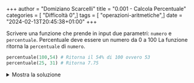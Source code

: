 +++
author = "Domiziano Scarcelli"
title = "0.001 - Calcola Percentuale"
categories = [ "Difficoltà 0",]
tags = [ "operazioni-aritmetiche",]
date = "2024-02-13T20:45:38+01:00"
+++

Scrivere una funzione che prende in input due parametri: `numero` e `percentuale`. Percentuale deve essere un numero da 0 a 100 La funzione ritorna la `percentuale` di `numero`.


```python
percentuale(100,54) # Ritorna il 54% di 100 ovvero 53
percentuale(25, 31) # Ritorna 7.75
```
<details>
<summary>Mostra la soluzione</summary>

```python
def calcola_percentuale(numero, percentuale):
    return numero * (percentuale / 100)
```

</details>
